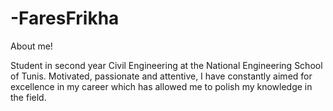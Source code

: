 # -FaresFrikha
About me!

Student in second year Civil Engineering at the National Engineering School of Tunis.
Motivated, passionate and attentive, I have constantly aimed for excellence in my career which has allowed me to polish my knowledge in the field. 
